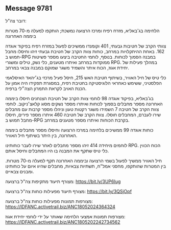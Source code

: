 ## Message 9781

דובר צה"ל:

הלחימה בג'באליא, מזרח רפיח ומרכז הרצועה נמשכת; הותקפו למעלה מ-70 מטרות ביממה האחרונה

צוותי הקרב של חטיבות גבעתי, 401 וקומנדו ממשיכים לפעול במזרח רפיח בפיקוד אוגדה 162.
באחת ההיתקלויות במרחב, כוחות צוות הקרב של חטיבת גבעתי זיהו וחיסלו מחבל חמוש ב-RPG במבנה הסמוך לכוחות. בנוסף, לוחמי החטיבה ביצעו מספר פשיטות ממוקדות במרחב ואיתרו מטענים, כלי נשק, טילים ומשגרי RPG.
במהלך פעילות של יחידת אגוז, הכוח איתר והשמיד משגר שמוקם במבנה צבאי במרחב. 

כלי טיס של חיל האוויר, בשיתוף חטיבת האש 215, חיסל פעיל מרכזי בג׳יהאד האיסלאמי הפלסטיני, ששימש כאחראי הלוגיסטיקה בחטיבת רפיח, במסגרת תפקידו היה אמון על הכנת האויב לקראת התמרון הצה״לי ברפיח.

בג’באליא, בפיקוד אוגדה 98 לוחמי צוות הקרב של חטיבת הצנחנים חיסלו ביממה האחרונה מספר מחבלים בסמוך לכוחות ואיתרו מספר נשקים מסוג קלאצ׳ניקוב.
לוחמי צוות הקרב של חטיבה 7 השמידו משגר רקטות טעון וניהלו מספר קרבות עם מחבלים שירו לעברם, המחבלים חוסלו. 
צוות הקרב של חטיבה 460 איתרו מספר פירים, חיסלו מחבל חמוש ב-RPG בקרבת הכוחות ואיתרו מספר מטענים במרחב.

כוחות אוגדה 99 ממשיכים בלחימה במרכז הרצועה וחיסלו מספר מחבלים ביממה האחרונה, בין היתר בשיתוף חיל האוויר.

לוחמים מיחידה 414 זיהו מספר מחבלים לאחר שירו לעבר כוחותינו RPG. 
הכוח הכווין כלי טיס שתקף את המבנה בו היו המחבלים וחיסל אותם.

חיל האוויר ממשיך לפעול בשמי הרצועה וביממה האחרונה תקף למעלה מ-70 מטרות.
בין המטרות שהותקפו, מחסני אמל"ח, תשתיות צבאיות, מחבלים שהיוו איום על כוחותינו ומבנים צבאיים.

מצורף תיעוד מתקיפות צה"ל ברצועה: https://bit.ly/3UP6Iug

מצורף תיעוד מפעילות כוחות צה"ל ברצועה: https://bit.ly/3QSjOpf

מצורפות תמונות מפעילות כוחות צה"ל ברצועה: https://IDFANC.activetrail.biz/ANC18052024364324

מצורפות תמונות אמצעי הלחימה שאותר על ידי לוחמי יחידת אגוז: https://IDFANC.activetrail.biz/ANC1805202242734562

